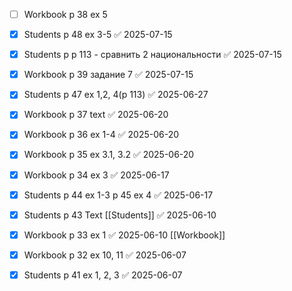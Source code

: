
- [ ] Workbook p 38 ex 5

- [x] Students p 48 ex 3-5 ✅ 2025-07-15
- [x] Students p p 113 - сравнить 2 национальности ✅ 2025-07-15
- [x] Workbook p 39 задание 7 ✅ 2025-07-15

- [x] Students p 47 ex 1,2, 4(p 113) ✅ 2025-06-27

- [x] Workbook p 37 text ✅ 2025-06-20
- [x] Workbook p 36 ex 1-4 ✅ 2025-06-20
- [x] Workbook p 35 ex 3.1, 3.2 ✅ 2025-06-20

- [x] Workbook p 34 ex 3 ✅ 2025-06-17
- [x] Students p 44 ex 1-3 p 45 ex 4 ✅ 2025-06-17

- [x] Students p 43 Text [[Students]] ✅ 2025-06-10
- [x] Workbook p 33 ex 1 ✅ 2025-06-10 [[Workbook]]

- [x] Workbook p 32 ex 10, 11 ✅ 2025-06-07
- [x] Students p 41 ex 1, 2, 3 ✅ 2025-06-07